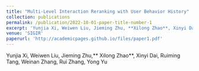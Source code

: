 ```yaml
---
title: "Multi-Level Interaction Reranking with User Behavior History"
collection: publications
permalink: /publication/2022-10-01-paper-title-number-1
excerpt: 'Yunjia Xi, Weiwen Liu, Jieming Zhu, **Xilong Zhao**, Xinyi Dai, Ruiming Tang, Weinan Zhang, Rui Zhang, Yong Yu'
venue: 'SIGIR'
paperurl: 'http://academicpages.github.io/files/paper1.pdf'
---
```

Yunjia Xi, Weiwen Liu, Jieming Zhu,** Xilong Zhao**, Xinyi Dai, Ruiming Tang, Weinan Zhang, Rui Zhang, Yong Yu

